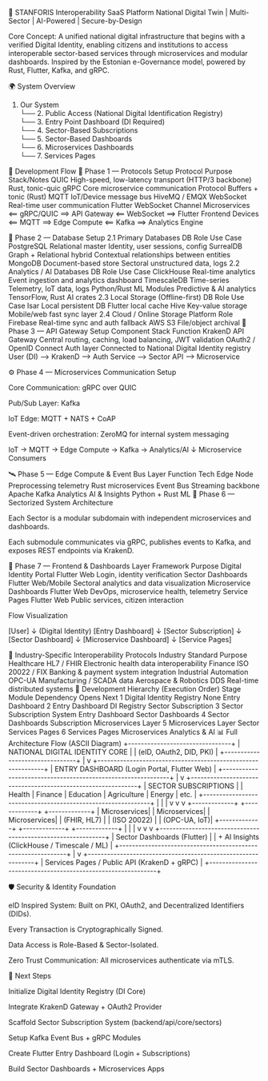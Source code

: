 🧠 STANFORIS Interoperability SaaS Platform
National Digital Twin | Multi-Sector | AI-Powered | Secure-by-Design

Core Concept: A unified national digital infrastructure that begins with a verified Digital Identity, enabling citizens and institutions to access interoperable sector-based services through microservices and modular dashboards. Inspired by the Estonian e-Governance model, powered by Rust, Flutter, Kafka, and gRPC.

🌍 System Overview
1. Our System  
   └── 2. Public Access (National Digital Identification Registry)  
          └── 3. Entry Point Dashboard (DI Required)  
                 └── 4. Sector-Based Subscriptions  
                        └── 5. Sector-Based Dashboards  
                               └── 6. Microservices Dashboards  
                                      └── 7. Services Pages

🚀 Development Flow
🏁 Phase 1 — Protocols Setup
Protocol	Purpose	Stack/Notes
QUIC	High-speed, low-latency transport (HTTP/3 backbone)	Rust, tonic-quic
gRPC	Core microservice communication	Protocol Buffers + tonic (Rust)
MQTT	IoT/Device message bus	HiveMQ / EMQX
WebSocket	Real-time user communication	Flutter WebSocket Channel
Microservices <== gRPC/QUIC ==> API Gateway <== WebSocket ==> Flutter Frontend
Devices <== MQTT ==> Edge Compute <== Kafka ==> Analytics Engine

🧩 Phase 2 — Database Setup
2.1 Primary Databases
DB	Role	Use Case
PostgreSQL	Relational master	Identity, user sessions, config
SurrealDB	Graph + Relational hybrid	Contextual relationships between entities
MongoDB	Document-based store	Sectoral unstructured data, logs
2.2 Analytics / AI Databases
DB	Role	Use Case
ClickHouse	Real-time analytics	Event ingestion and analytics dashboard
TimescaleDB	Time-series	Telemetry, IoT data, logs
Python/Rust ML Modules	Predictive & AI analytics	TensorFlow, Rust AI crates
2.3 Local Storage (Offline-first)
DB	Role	Use Case
Isar	Local persistent DB	Flutter local cache
Hive	Key-value storage	Mobile/web fast sync layer
2.4 Cloud / Online Storage
Platform	Role
Firebase	Real-time sync and auth fallback
AWS S3	File/object archival
🧠 Phase 3 — API Gateway Setup
Component	Stack	Function
KrakenD	API Gateway	Central routing, caching, load balancing, JWT validation
OAuth2 / OpenID Connect	Auth layer	Connected to National Digital Identity registry
User (DI) --> KrakenD --> Auth Service --> Sector API --> Microservice

⚙️ Phase 4 — Microservices Communication Setup

Core Communication: gRPC over QUIC

Pub/Sub Layer: Kafka

IoT Edge: MQTT + NATS + CoAP

Event-driven orchestration: ZeroMQ for internal system messaging

IoT → MQTT → Edge Compute → Kafka → Analytics/AI
                        ↓
                 Microservice Consumers

🛰️ Phase 5 — Edge Compute & Event Bus
Layer	Function	Tech
Edge Node	Preprocessing telemetry	Rust microservices
Event Bus	Streaming backbone	Apache Kafka
Analytics	AI & Insights	Python + Rust ML
🧱 Phase 6 — Sectorized System Architecture

Each Sector is a modular subdomain with independent microservices and dashboards.



Each submodule communicates via gRPC, publishes events to Kafka, and exposes REST endpoints via KrakenD.

🧭 Phase 7 — Frontend & Dashboards
Layer	Framework	Purpose
Digital Identity Portal	Flutter Web	Login, identity verification
Sector Dashboards	Flutter Web/Mobile	Sectoral analytics and data visualization
Microservice Dashboards	Flutter Web	DevOps, microservice health, telemetry
Service Pages	Flutter Web	Public services, citizen interaction

Flow Visualization

[User] 
   ↓ (Digital Identity)
[Entry Dashboard]
   ↓
[Sector Subscription]
   ↓
[Sector Dashboard]
   ↓
[Microservice Dashboard]
   ↓
[Service Pages]

🧩 Industry-Specific Interoperability Protocols
Industry	Standard	Purpose
Healthcare	HL7 / FHIR	Electronic health data interoperability
Finance	ISO 20022 / FIX	Banking & payment system integration
Industrial Automation	OPC-UA	Manufacturing / SCADA data
Aerospace & Robotics	DDS	Real-time distributed systems
🔧 Development Hierarchy (Execution Order)
Stage	Module	Dependency	Opens Next
1	Digital Identity Registry	None	Entry Dashboard
2	Entry Dashboard	DI Registry	Sector Subscription
3	Sector Subscription System	Entry Dashboard	Sector Dashboards
4	Sector Dashboards	Subscription	Microservices Layer
5	Microservices Layer	Sector	Services Pages
6	Services Pages	Microservices	Analytics & AI
📊 Full Architecture Flow (ASCII Diagram)
                    +--------------------------------+
                    | NATIONAL DIGITAL IDENTITY CORE |
                    |  (eID, OAuth2, DID, PKI)       |
                    +--------------------------------+
                                   |
                                   v
+-------------------------------------------------------------+
| ENTRY DASHBOARD (Login Portal, Flutter Web)                 |
+-------------------------------------------------------------+
                                   |
                                   v
+-------------------------------------------------------------+
| SECTOR SUBSCRIPTIONS                                         |
|  Health | Finance | Education | Agriculture | Energy | etc.  |
+-------------------------------------------------------------+
      |                    |                      |
      v                    v                      v
+-------------+     +-------------+        +-------------+
| Microservices|     | Microservices|       | Microservices|
| (FHIR, HL7)  |     | (ISO 20022) |       | (OPC-UA, IoT)|
+-------------+     +-------------+        +-------------+
      |                    |                      |
      v                    v                      v
+-------------------------------------------------------------+
| Sector Dashboards (Flutter)                                 |
| + AI Insights (ClickHouse / Timescale / ML)                 |
+-------------------------------------------------------------+
                                   |
                                   v
+-------------------------------------------------------------+
| Services Pages / Public API (KrakenD + gRPC)                |
+-------------------------------------------------------------+

🛡️ Security & Identity Foundation

eID Inspired System: Built on PKI, OAuth2, and Decentralized Identifiers (DIDs).

Every Transaction is Cryptographically Signed.

Data Access is Role-Based & Sector-Isolated.

Zero Trust Communication: All microservices authenticate via mTLS.

🧭 Next Steps

Initialize Digital Identity Registry (DI Core)

Integrate KrakenD Gateway + OAuth2 Provider

Scaffold Sector Subscription System (backend/api/core/sectors)

Setup Kafka Event Bus + gRPC Modules

Create Flutter Entry Dashboard (Login + Subscriptions)

Build Sector Dashboards + Microservices Apps